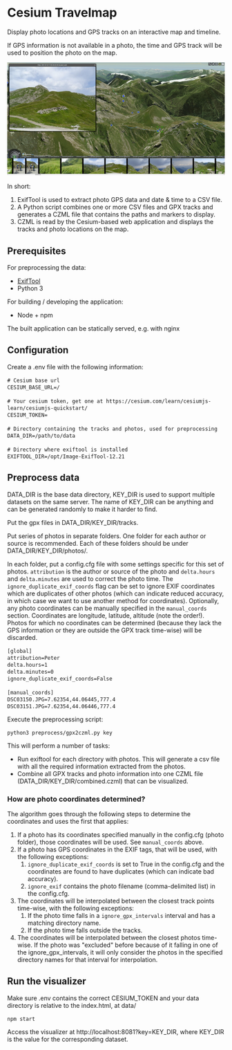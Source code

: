 # Cesium Travelmap

Display photo locations and GPS tracks on an interactive map and timeline.

If GPS information is not available in a photo, the time and GPS track will be used to position the photo on the map.

![Travelmap screenshot](assets/images/screenshot.jpg)

In short:
1. ExifTool is used to extract photo GPS data and date & time to a CSV file.
2. A Python script combines one or more CSV files and GPX tracks and generates a CZML file that contains the paths and markers to display.
3. CZML is read by the Cesium-based web application and displays the tracks and photo locations on the map.

## Prerequisites

For preprocessing the data:
* [ExifTool](https://exiftool.org/)
* Python 3

For building / developing the application:
 * Node + npm

The built application can be statically served, e.g. with nginx

## Configuration

Create a .env file with the following information:

```
# Cesium base url
CESIUM_BASE_URL=/

# Your cesium token, get one at https://cesium.com/learn/cesiumjs-learn/cesiumjs-quickstart/
CESIUM_TOKEN=

# Directory containing the tracks and photos, used for preprocessing
DATA_DIR=/path/to/data

# Directory where exiftool is installed
EXIFTOOL_DIR=/opt/Image-ExifTool-12.21
```

## Preprocess data

DATA_DIR is the base data directory, KEY_DIR is used to support multiple datasets on the same server. The name of KEY_DIR can be anything and can be generated randomly to make it harder to find.

Put the gpx files in DATA_DIR/KEY_DIR/tracks.

Put series of photos in separate folders. One folder for each author or source is recommended. Each of these folders should be under DATA_DIR/KEY_DIR/photos/.

In each folder, put a config.cfg file with some settings specific for this set of photos. `attribution` is the author or source of the photo and `delta.hours` and `delta.minutes` are used to correct the photo time. The `ignore_duplicate_exif_coords` flag can be set to ignore EXIF coordinates which are duplicates of other photos (which can indicate reduced accuracy, in which case we want to use another method for coordinates). Optionally, any photo coordinates can be manually specified in the `manual_coords` section. Coordinates are longitude, latitude, altitude (note the order!). Photos for which no coordinates can be determined (because they lack the GPS information or they are outside the GPX track time-wise) will be discarded.

```
[global]
attribution=Peter
delta.hours=1
delta.minutes=0
ignore_duplicate_exif_coords=False

[manual_coords]
DSC03150.JPG=7.62354,44.06445,777.4
DSC03151.JPG=7.62354,44.06446,777.4
```

Execute the preprocessing script:
```
python3 preprocess/gpx2czml.py key
```
This will perform a number of tasks:
* Run exiftool for each directory with photos. This will generate a csv file with all the required information extracted from the photos.
* Combine all GPX tracks and photo information into one CZML file (DATA_DIR/KEY_DIR/combined.czml) that can be visualized.

### How are photo coordinates determined?

The algorithm goes through the following steps to determine the coordinates and uses the first that applies:

1. If a photo has its coordinates specified manually in the config.cfg (photo folder), those coordinates will be used. See `manual_coords` above.
2. If a photo has GPS coordinates in the EXIF tags, that will be used, with the following exceptions:
   1. `ignore_duplicate_exif_coords` is set to True in the config.cfg and the coordinates are found to have duplicates (which can indicate bad accuracy).
   2. `ignore_exif` contains the photo filename (comma-delimited list) in the config.cfg.
3. The coordinates will be interpolated between the closest track points time-wise, with the following exceptions:
   1. If the photo time falls in a `ignore_gpx_intervals` interval and has a matching directory name.
   2. If the photo time falls outside the tracks.
4. The coordinates will be interpolated between the closest photos time-wise. If the photo was "excluded" before because of it falling in one of the ignore_gpx_intervals, it will only consider the photos in the specified directory names for that interval for interpolation.

## Run the visualizer

Make sure .env contains the correct CESIUM_TOKEN and your data directory is relative to the index.html, at data/

```
npm start
```

Access the visualizer at http://localhost:8081?key=KEY_DIR, where KEY_DIR is the value for the corresponding dataset.
